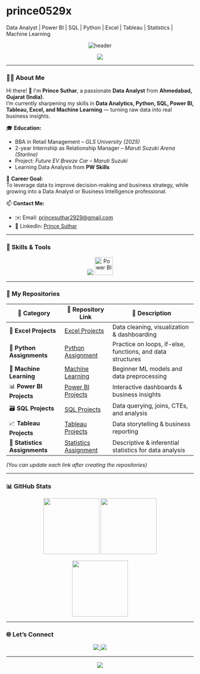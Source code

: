# prince0529x

Data Analyst | Power BI | SQL | Python | Excel | Tableau | Statistics | Machine Learning

<!-- 🌟 Professional GitHub Profile README for Prince Suthar -->

<!-- Header -->
<p align="center">
  <img src="https://capsule-render.vercel.app/api?type=waving&color=0:0066FF,100:00C2CB&height=200&section=header&text=Prince%20Jayantibhai%20Suthar&fontSize=40&fontColor=ffffff&fontAlignY=35" alt="header"/>
</p>

<p align="center">
  <img src="https://readme-typing-svg.herokuapp.com?font=Poppins&weight=600&size=22&duration=3000&pause=1000&color=00C2CB&center=true&vCenter=true&width=700&lines=📊+Aspiring+Data+Analyst;🔍+Transforming+Data+into+Actionable+Insights;🚀+Skilled+in+Python,+Power+BI,+SQL,+and+Excel;🌱+Lifelong+Learner+in+Data+Science" />
</p>

---

### 👨‍💼 About Me  

Hi there! 👋 I'm **Prince  Suthar**, a passionate **Data Analyst** from **Ahmedabad, Gujarat (India)**.  
I’m currently sharpening my skills in **Data Analytics, Python, SQL, Power BI, Tableau, Excel, and Machine Learning** — turning raw data into real business insights.  

🎓 **Education:**  
- BBA in Retail Management – *GLS University (2025)*  
- 2-year Internship as Relationship Manager – *Maruti Suzuki Arena (Starline)*  
- Project: *Future EV Breeze Car – Maruti Suzuki*  
- Learning Data Analysis from **PW Skills**  

💼 **Career Goal:**  
To leverage data to improve decision-making and business strategy, while growing into a Data Analyst or Business Intelligence professional.

📫 **Contact Me:**  
- ✉️ Email: [princesuthar2929@gmail.com](mailto:princesuthar2929@gmail.com)  
- 💼 LinkedIn: [Prince Suthar](https://www.linkedin.com/in/prince-suthar-72b179371/)  

---

### 🧰 Skills & Tools

<p align="center">
  <img src="https://skillicons.dev/icons?i=python,mysql,pandas,numpy,sklearn,github,git,tableau,excel" />
  <img src="https://img.icons8.com/color/48/power-bi.png" width="48" height="48" alt="Power BI" />
</p>

---

### 📂 My Repositories  

| 📁 Category | 🔗 Repository Link | 📝 Description |
|--------------|-------------------|----------------|
| 🧮 **Excel Projects** | [Excel Projects](#) | Data cleaning, visualization & dashboarding |
| 🐍 **Python Assignments** | [Python Assignment](#) | Practice on loops, if-else, functions, and data structures |
| 🧠 **Machine Learning** | [Machine Learning](#) | Beginner ML models and data preprocessing |
| 📊 **Power BI Projects** | [Power BI Projects](#) | Interactive dashboards & business insights |
| 🗃️ **SQL Projects** | [SQL Projects](#) | Data querying, joins, CTEs, and analysis |
| 📈 **Tableau Projects** | [Tableau Projects](#) | Data storytelling & business reporting |
| 📘 **Statistics Assignments** | [Statistics Assignment](#) | Descriptive & inferential statistics for data analysis |

*(You can update each link after creating the repositories)*

---

### 📊 GitHub Stats

<p align="center">
  <img src="https://github-readme-stats.vercel.app/api?username=PrinceSuthar&show_icons=true&theme=tokyonight&hide_border=true" height="150" />
  <img src="https://github-readme-stats.vercel.app/api/top-langs/?username=PrinceSuthar&layout=compact&theme=tokyonight&hide_border=true" height="150" />
</p>

<p align="center">
  <img src="https://github-readme-streak-stats.herokuapp.com/?user=PrinceSuthar&theme=tokyonight&hide_border=true" height="150" />
</p>

---

### 🌐 Let’s Connect
<p align="center">
  <a href="https://www.linkedin.com/in/prince-suthar-72b179371/" target="_blank">
    <img src="https://img.shields.io/badge/LinkedIn-0077B5?style=for-the-badge&logo=linkedin&logoColor=white" />
  </a>
  <a href="mailto:princesuthar2929@gmail.com" target="_blank">
    <img src="https://img.shields.io/badge/Gmail-D14836?style=for-the-badge&logo=gmail&logoColor=white" />
  </a>
</p>

---

<p align="center">
  <img src="https://capsule-render.vercel.app/api?type=waving&color=0:00C2CB,100:0066FF&height=120&section=footer" />
</p>
